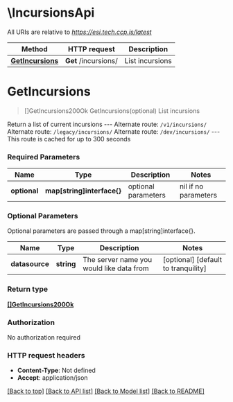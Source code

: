 # \IncursionsApi

All URIs are relative to *https://esi.tech.ccp.is/latest*

Method | HTTP request | Description
------------- | ------------- | -------------
[**GetIncursions**](IncursionsApi.md#GetIncursions) | **Get** /incursions/ | List incursions


# **GetIncursions**
> []GetIncursions200Ok GetIncursions(optional)
List incursions

Return a list of current incursions  ---  Alternate route: `/v1/incursions/`  Alternate route: `/legacy/incursions/`  Alternate route: `/dev/incursions/`   ---  This route is cached for up to 300 seconds

### Required Parameters

Name | Type | Description  | Notes
------------- | ------------- | ------------- | -------------
 **optional** | **map[string]interface{}** | optional parameters | nil if no parameters

### Optional Parameters
Optional parameters are passed through a map[string]interface{}.

Name | Type | Description  | Notes
------------- | ------------- | ------------- | -------------
 **datasource** | **string**| The server name you would like data from | [optional] [default to tranquility]

### Return type

[**[]GetIncursions200Ok**](get_incursions_200_ok.md)

### Authorization

No authorization required

### HTTP request headers

 - **Content-Type**: Not defined
 - **Accept**: application/json

[[Back to top]](#) [[Back to API list]](../README.md#documentation-for-api-endpoints) [[Back to Model list]](../README.md#documentation-for-models) [[Back to README]](../README.md)

